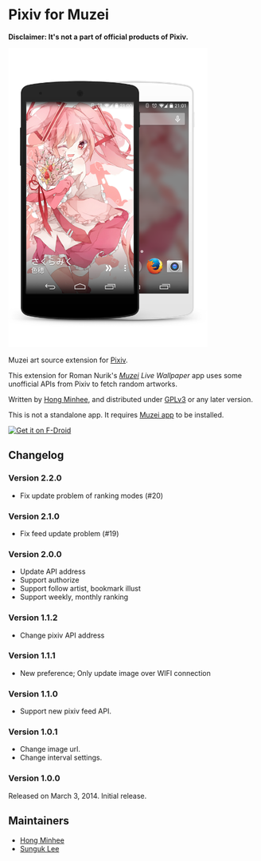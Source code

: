Pixiv for Muzei
===============

**Disclaimer: It's not a part of official products of Pixiv.**

<img src="preview.png" width="400" height="600">

Muzei art source extension for [Pixiv][].

This extension for Roman Nurik's *[Muzei][] Live Wallpaper* app uses some
unofficial APIs from Pixiv to fetch random artworks.

Written by [Hong Minhee][], and distributed under [GPLv3][] or any later version.

This is not a standalone app.  It requires [Muzei app][] to be installed.

[<img src="https://f-droid.org/badge/get-it-on.png"
      alt="Get it on F-Droid"
      height="80">][fdroid]

[Pixiv]: http://www.pixiv.com/
[Muzei]: http://www.muzei.co/
[Muzei app]: https://play.google.com/store/apps/details?id=net.nurik.roman.muzei
[Hong Minhee]: http://dahlia.kr/
[GPLv3]: http://www.gnu.org/licenses/gpl-3.0.html
[fdroid]: https://f-droid.org/app/com.pixiv.muzei.pixivsource


Changelog
---------

### Version 2.2.0

- Fix update problem of ranking modes (#20)


### Version 2.1.0

- Fix feed update problem (#19)


### Version 2.0.0

- Update API address
- Support authorize
- Support follow artist, bookmark illust
- Support weekly, monthly ranking

### Version 1.1.2

- Change pixiv API address


### Version 1.1.1

- New preference; Only update image over WIFI connection


### Version 1.1.0

- Support new pixiv feed API.


### Version 1.0.1

- Change image url.
- Change interval settings.


### Version 1.0.0

Released on March 3, 2014.  Initial release.

Maintainers
-----------
* [Hong Minhee][]
* [Sunguk Lee][]

[Hong Minhee]: http://dahlia.kr/
[Sunguk Lee]: https://github.com/d3m3vilurr
